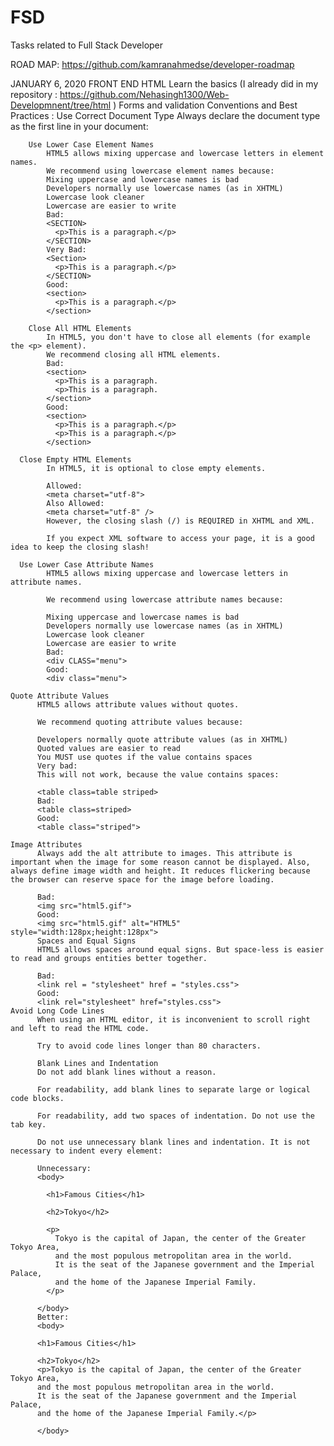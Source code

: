 # FSD
Tasks related to Full Stack Developer

ROAD MAP: https://github.com/kamranahmedse/developer-roadmap

JANUARY 6, 2020
FRONT END
  HTML
    Learn the basics (I already did in my repository : https://github.com/Nehasingh1300/Web-Developmnent/tree/html )
    Forms and validation 
    Conventions and Best Practices : 
        Use Correct Document Type
            Always declare the document type as the first line in your document:
            <!DOCTYPE html>
        
        Use Lower Case Element Names
            HTML5 allows mixing uppercase and lowercase letters in element names.
            We recommend using lowercase element names because:
            Mixing uppercase and lowercase names is bad
            Developers normally use lowercase names (as in XHTML)
            Lowercase look cleaner
            Lowercase are easier to write
            Bad:
            <SECTION>
              <p>This is a paragraph.</p>
            </SECTION>
            Very Bad:
            <Section>
              <p>This is a paragraph.</p>
            </SECTION>
            Good:
            <section>
              <p>This is a paragraph.</p>
            </section>

        Close All HTML Elements
            In HTML5, you don't have to close all elements (for example the <p> element).
            We recommend closing all HTML elements.
            Bad:
            <section>
              <p>This is a paragraph.
              <p>This is a paragraph.
            </section>
            Good:
            <section>
              <p>This is a paragraph.</p>
              <p>This is a paragraph.</p>
            </section>

      Close Empty HTML Elements
            In HTML5, it is optional to close empty elements.

            Allowed:
            <meta charset="utf-8">
            Also Allowed:
            <meta charset="utf-8" />
            However, the closing slash (/) is REQUIRED in XHTML and XML.

            If you expect XML software to access your page, it is a good idea to keep the closing slash!

      Use Lower Case Attribute Names
            HTML5 allows mixing uppercase and lowercase letters in attribute names.

            We recommend using lowercase attribute names because:

            Mixing uppercase and lowercase names is bad
            Developers normally use lowercase names (as in XHTML)
            Lowercase look cleaner
            Lowercase are easier to write
            Bad:
            <div CLASS="menu">
            Good:
            <div class="menu">

    Quote Attribute Values
          HTML5 allows attribute values without quotes.

          We recommend quoting attribute values because:

          Developers normally quote attribute values (as in XHTML)
          Quoted values are easier to read
          You MUST use quotes if the value contains spaces
          Very bad:
          This will not work, because the value contains spaces:

          <table class=table striped>
          Bad:
          <table class=striped>
          Good:
          <table class="striped">

    Image Attributes
          Always add the alt attribute to images. This attribute is important when the image for some reason cannot be displayed. Also, always define image width and height. It reduces flickering because the browser can reserve space for the image before loading.

          Bad:
          <img src="html5.gif">
          Good:
          <img src="html5.gif" alt="HTML5" style="width:128px;height:128px">
          Spaces and Equal Signs
          HTML5 allows spaces around equal signs. But space-less is easier to read and groups entities better together.

          Bad:
          <link rel = "stylesheet" href = "styles.css">
          Good:
          <link rel="stylesheet" href="styles.css">
    Avoid Long Code Lines
          When using an HTML editor, it is inconvenient to scroll right and left to read the HTML code.

          Try to avoid code lines longer than 80 characters.

          Blank Lines and Indentation
          Do not add blank lines without a reason.

          For readability, add blank lines to separate large or logical code blocks.

          For readability, add two spaces of indentation. Do not use the tab key.

          Do not use unnecessary blank lines and indentation. It is not necessary to indent every element:

          Unnecessary:
          <body>

            <h1>Famous Cities</h1>

            <h2>Tokyo</h2>

            <p>
              Tokyo is the capital of Japan, the center of the Greater Tokyo Area,
              and the most populous metropolitan area in the world.
              It is the seat of the Japanese government and the Imperial Palace,
              and the home of the Japanese Imperial Family.
            </p>

          </body>
          Better:
          <body>

          <h1>Famous Cities</h1>

          <h2>Tokyo</h2>
          <p>Tokyo is the capital of Japan, the center of the Greater Tokyo Area,
          and the most populous metropolitan area in the world.
          It is the seat of the Japanese government and the Imperial Palace,
          and the home of the Japanese Imperial Family.</p>

          </body>
          
          

